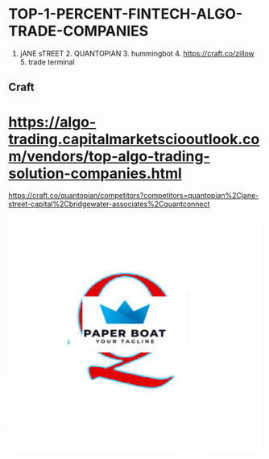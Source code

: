 # TOP-1-PERCENT-FINTECH-ALGO-TRADE-COMPANIES
1. jANE sTREET 2. QUANTOPIAN  3. hummingbot 4. https://craft.co/zillow   5. trade terminal 
## Craft
# https://algo-trading.capitalmarketsciooutlook.com/vendors/top-algo-trading-solution-companies.html 


https://craft.co/quantopian/competitors?competitors=quantopian%2Cjane-street-capital%2Cbridgewater-associates%2Cquantconnect


![](https://raw.githubusercontent.com/kevin11h/TOP-1-PERCENT-FINTECH-ALGO-TRADE-COMPANIES/main/Q-paper-ship.png)
